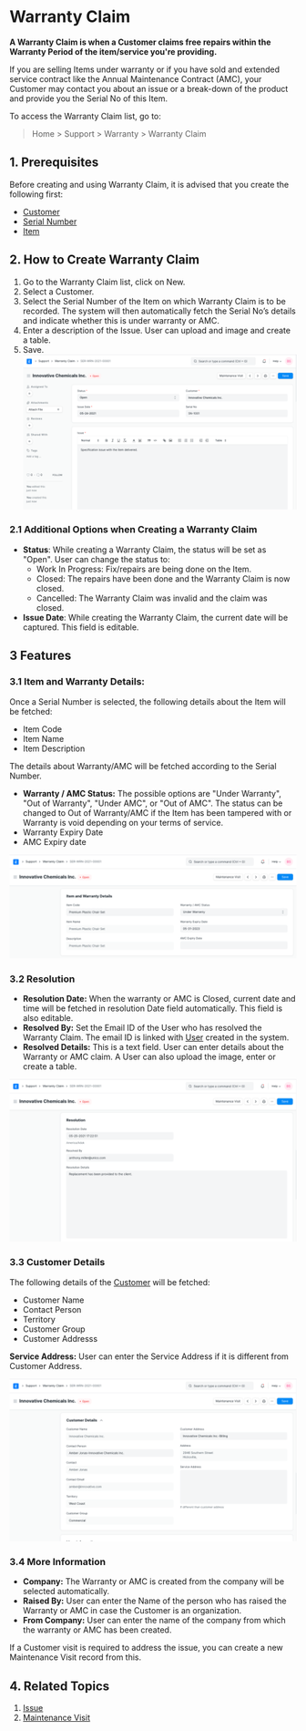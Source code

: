 
# Warranty Claim


**A Warranty Claim is when a Customer claims free repairs within the Warranty Period of the item/service you're providing.**


If you are selling Items under warranty or if you have sold and extended service contract like the Annual Maintenance Contract (AMC), your Customer may contact you about an issue or a break-down of the product and provide you the Serial No of this Item.


To access the Warranty Claim list, go to:



> 
> Home > Support > Warranty > Warranty Claim
> 
> 
> 


## 1. Prerequisites


Before creating and using Warranty Claim, it is advised that you create the following first:


* [Customer](/docs/en/CRM/customer)
* [Serial Number](/docs/en/stock/serial-no)
* [Item](/docs/en/stock/item)


## 2. How to Create Warranty Claim


1. Go to the Warranty Claim list, click on New.
2. Select a Customer.
3. Select the Serial Number of the Item on which Warranty Claim is to be recorded. The system will then automatically fetch the Serial No’s details and indicate whether this is under warranty or AMC.
4. Enter a description of the Issue. User can upload and image and create a table.
5. Save.
![Warranty Claim](/files/warranty-claim.png)


### 2.1 Additional Options when Creating a Warranty Claim


* **Status**: While creating a Warranty Claim, the status will be set as "Open". User can change the status to:
	+ Work In Progress: Fix/repairs are being done on the Item.
	+ Closed: The repairs have been done and the Warranty Claim is now closed.
	+ Cancelled: The Warranty Claim was invalid and the claim was closed.
* **Issue Date**: While creating the Warranty Claim, the current date will be captured. This field is editable.


## 3 Features


### 3.1 Item and Warranty Details:


Once a Serial Number is selected, the following details about the Item will be fetched:


* Item Code
* Item Name
* Item Description


The details about Warranty/AMC will be fetched according to the Serial Number.


* **Warranty / AMC Status:** The possible options are "Under Warranty", "Out of Warranty", "Under AMC", or "Out of AMC". The status can be changed to Out of Warranty/AMC if the Item has been tampered with or Warranty is void depending on your terms of service.
* Warranty Expiry Date
* AMC Expiry date


![Warranty Serial](/files/warranty-serial.png)


### 3.2 Resolution


* **Resolution Date:** When the warranty or AMC is Closed, current date and time will be fetched in resolution Date field automatically. This field is also editable.
* **Resolved By:** Set the Email ID of the User who has resolved the Warranty Claim. The email ID is linked with [User](/docs/en/setting-up/users-and-permissions/adding-users) created in the system.
* **Resolved Details:** This is a text field. User can enter details about the Warranty or AMC claim. A User can also upload the image, enter or create a table.


![Warranty Resolution](/files/warranty-resolution.png)


### 3.3 Customer Details


The following details of the [Customer](/docs/en/CRM/customer) will be fetched:


* Customer Name
* Contact Person
* Territory
* Customer Group
* Customer Addresss


**Service Address:** User can enter the Service Address if it is different from Customer Address.


![Warranty Customer](/files/warranty-customer.png)


### 3.4 More Information


* **Company:** The Warranty or AMC is created from the company will be selected automatically.
* **Raised By:** User can enter the Name of the person who has raised the Warranty or AMC in case the Customer is an organization.
* **From Company:** User can enter the name of the company from which the warranty or AMC has been created.


If a Customer visit is required to address the issue, you can create a new
Maintenance Visit record from this.


## 4. Related Topics


1. [Issue](/docs/en/support/issue)
2. [Maintenance Visit](/docs/en/support/maintenance-visit)


